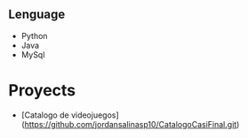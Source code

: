 ## Lenguage
* Python 
* Java
* MySql
# Proyects
* [Catalogo de videojuegos] (https://github.com/jordansalinasp10/CatalogoCasiFinal.git)
